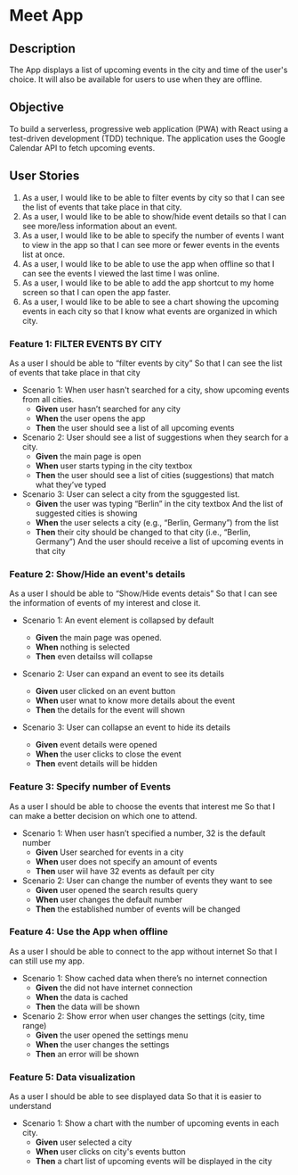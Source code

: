 # Meet App

## Description

The App displays a list of upcoming events in the city and time of the user's choice. It will also be available for users to use when they are offline.

## Objective

To build a serverless, progressive web application (PWA) with React using a test-driven
development (TDD) technique. The application uses the Google Calendar API to fetch
upcoming events.

## User Stories

1. As a user, I would like to be able to filter events by city so that I can see the list of events
   that take place in that city.
2. As a user, I would like to be able to show/hide event details so that I can see more/less
   information about an event.
3. As a user, I would like to be able to specify the number of events I want to view in the
   app so that I can see more or fewer events in the events list at once.
4. As a user, I would like to be able to use the app when offline so that I can see the events
   I viewed the last time I was online.
5. As a user, I would like to be able to add the app shortcut to my home screen so that I
   can open the app faster.
6. As a user, I would like to be able to see a chart showing the upcoming events in each
   city so that I know what events are organized in which city.

### Feature 1: FILTER EVENTS BY CITY

As a user
I should be able to “filter events by city”
So that I can see the list of events that take place in that city

- Scenario 1: When user hasn't searched for a city, show upcoming events from all cities.
  - **Given** user hasn’t searched for any city
  - **When** the user opens the app
  - **Then** the user should see a list of all upcoming events
- Scenario 2: User should see a list of suggestions when they search for a city.
  - **Given** the main page is open
  - **When** user starts typing in the city textbox
  - **Then** the user should see a list of cities (suggestions) that match what they’ve typed
- Scenario 3: User can select a city from the sguggested list.
  - **Given** the user was typing “Berlin” in the city textbox
    And the list of suggested cities is showing
  - **When** the user selects a city (e.g., “Berlin, Germany”) from the list
  - **Then** their city should be changed to that city (i.e., “Berlin, Germany”)
    And the user should receive a list of upcoming events in that city

### Feature 2: Show/Hide an event's details

As a user
I should be able to “Show/Hide events detais”
So that I can see the information of events of my interest and close it.

- Scenario 1: An event element is collapsed by default
  - **Given** the main page was opened. 
  - **When** nothing is selected
  - **Then** even detailss will collapse

- Scenario 2: User can expand an event to see its details
  - **Given** user clicked on an event button
  - **When** user wnat to know more details about the event
  - **Then** the details for the event will shown
- Scenario 3: User can collapse an event to hide its details
  - **Given** event details were opened
  - **When** the user clicks to close the event 
  - **Then** event details will be hidden

### Feature 3: Specify number of Events

As a user 
I should be able to choose the events that interest me
So that I can make a better decision on which one to attend.

- Scenario 1:  When user hasn’t specified a number, 32 is the default number
  - **Given** User searched for events in a city
  - **When** user does not specify an amount of events
  - **Then** user wiil have 32 events as default per city
- Scenario 2: User can change the number of events they want to see
  - **Given** user opened the search results query
  - **When** user changes the default number
  - **Then** the established number of events will be changed 

### Feature 4: Use the App when offline

As a user
I should be able to connect to the app without internet
So that I can still use my app.

- Scenario 1: Show cached data when there’s no internet connection
  - **Given** the did not have internet connection
  - **When** the data is cached
  - **Then** the data will be shown
- Scenario 2: Show error when user changes the settings (city, time range)
  - **Given** the user opened the settings menu
  - **When** the user changes the settings
  - **Then** an error will be shown

### Feature 5: Data visualization

As a user
I should be able to see displayed data
So that it is easier to understand

- Scenario 1:  Show a chart with the number of upcoming events in each city.
  - **Given** user selected a city
  - **When** user clicks on city's events button
  - **Then** a chart list of upcoming events will be displayed  in the city
